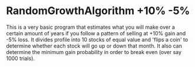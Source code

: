 # RandomGrowthAlgorithm +10% -5%
This is a very basic program that estimates what you will make over a certain amount of years if you follow a pattern of selling at +10% gain and -5% loss. It divides profile into 10 stocks of equal value and 'flips a coin' to determine whether each stock will go up or down that month. It also can determine the minimum gain probability in order to break even (over say 1000 trials).

